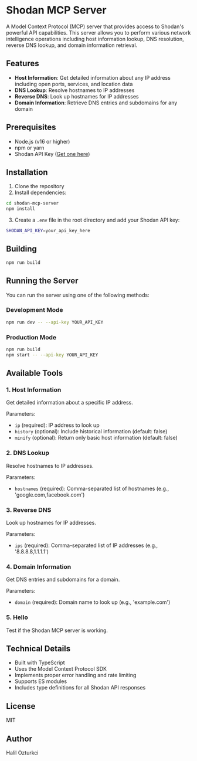 # Shodan MCP Server

A Model Context Protocol (MCP) server that provides access to Shodan's powerful API capabilities. This server allows you to perform various network intelligence operations including host information lookup, DNS resolution, reverse DNS lookup, and domain information retrieval.

## Features

- **Host Information**: Get detailed information about any IP address including open ports, services, and location data
- **DNS Lookup**: Resolve hostnames to IP addresses
- **Reverse DNS**: Look up hostnames for IP addresses
- **Domain Information**: Retrieve DNS entries and subdomains for any domain

## Prerequisites

- Node.js (v16 or higher)
- npm or yarn
- Shodan API Key ([Get one here](https://account.shodan.io/))

## Installation

1. Clone the repository
2. Install dependencies:
```bash
cd shodan-mcp-server
npm install
```

3. Create a `.env` file in the root directory and add your Shodan API key:
```bash
SHODAN_API_KEY=your_api_key_here
```

## Building

```bash
npm run build
```

## Running the Server

You can run the server using one of the following methods:

### Development Mode
```bash
npm run dev -- --api-key YOUR_API_KEY
```

### Production Mode
```bash
npm run build
npm start -- --api-key YOUR_API_KEY
```

## Available Tools

### 1. Host Information
Get detailed information about a specific IP address.

Parameters:
- `ip` (required): IP address to look up
- `history` (optional): Include historical information (default: false)
- `minify` (optional): Return only basic host information (default: false)

### 2. DNS Lookup
Resolve hostnames to IP addresses.

Parameters:
- `hostnames` (required): Comma-separated list of hostnames (e.g., 'google.com,facebook.com')

### 3. Reverse DNS
Look up hostnames for IP addresses.

Parameters:
- `ips` (required): Comma-separated list of IP addresses (e.g., '8.8.8.8,1.1.1.1')

### 4. Domain Information
Get DNS entries and subdomains for a domain.

Parameters:
- `domain` (required): Domain name to look up (e.g., 'example.com')

### 5. Hello
Test if the Shodan MCP server is working.

## Technical Details

- Built with TypeScript
- Uses the Model Context Protocol SDK
- Implements proper error handling and rate limiting
- Supports ES modules
- Includes type definitions for all Shodan API responses

## License

MIT

## Author

Halil Ozturkci
